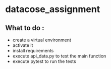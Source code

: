 # datacose_assignment


## What to do :
- create a virtual environment
- activate it
- install requirements
- execute api_data.py to test the main function
- execute pytest to run the tests